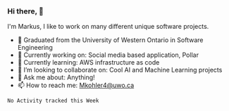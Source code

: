 <h3 >Hi there, 👋 </h3>

I'm Markus, I like to work on many different unique software projects.

- 🏰 Graduated from the University of Western Ontario in Software Engineering
- 🔭 Currently working on: Social media based application, Pollar 
- 🌱 Currently learning: AWS infrastructure as code
- 👯 I’m looking to collaborate on: Cool AI and Machine Learning projects
- 💬 Ask me about: Anything!
- 📫 How to reach me: Mkohler4@uwo.ca

<!--START_SECTION:waka-->
```text
No Activity tracked this Week
```
<!--END_SECTION:waka-->
<!--
**Mkohler4/Mkohler4** is a ✨ _special_ ✨ repository because its `README.md` (this file) appears on your GitHub profile.
